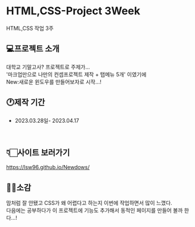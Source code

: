 # HTML,CSS-Project 3Week
HTML,CSS 작업 3주

## 💻프로젝트 소개
대학교 기말고사? 프로젝트로 주제가...<br>
'마크업만으로 나만의 컨셉프로젝트 제작 + 탭메뉴 5개' 이였기에<br>
New:새로운 윈도우를 만들어보자로 시작...!
<br>

## 🕐제작 기간
- 2023.03.28일- 2023.04.17
<br>

## 👇🏻사이트 보러가기
https://lsw96.github.io/Newdows/
<br>

## 👏🏻소감
맘처럼 잘 안됐고 CSS가 왜 어렵다고 하는지 이번에 작업하면서 많이 느꼈다.<br>
다음에는 공부하다가 이 프로젝트에 기능도 추가해서 동적인 페이지를 만들어 볼까 한다...!
